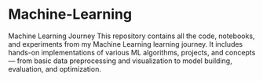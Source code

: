# Machine-Learning
Machine Learning Journey  This repository contains all the code, notebooks, and experiments from my Machine Learning learning journey. It includes hands-on implementations of various ML algorithms, projects, and concepts — from basic data preprocessing and visualization to model building, evaluation, and optimization.
